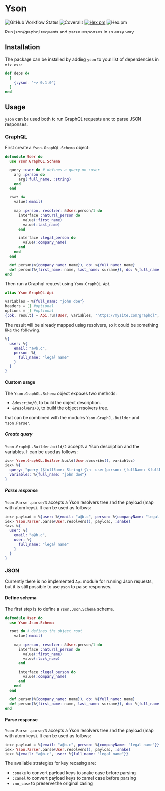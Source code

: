 # Yson

![GitHub Workflow Status](https://img.shields.io/github/workflow/status/danielefongo/yson/ci)
![Coveralls](https://img.shields.io/coveralls/github/danielefongo/yson)
[![Hex pm](http://img.shields.io/hexpm/v/yson.svg?style=flat)](https://hex.pm/packages/yson)
![Hex.pm](https://img.shields.io/hexpm/l/yson)

Run json/graphql requests and parse responses in an easy way.

## Installation

The package can be installed by adding `yson` to your list of dependencies in `mix.exs`:

```elixir
def deps do
  [
    {:yson, "~> 0.1.0"}
  ]
end
```

## Usage

`yson` can be used both to run GraphQL requests and to parse JSON responses.

### GraphQL

First create a `Yson.GraphQL.Schema` object:

```elixir
defmodule User do
  use Yson.GraphQL.Schema

  query :user do # defines a query on :user
    arg :person do
      arg(:full_name, :string)
    end
  end

  root do
    value(:email)

    map :person, resolver: &User.person/1 do
      interface :natural_person do
        value(:first_name)
        value(:last_name)
      end

      interface :legal_person do
        value(:company_name)
      end
    end
  end

  def person(%{company_name: name}), do: %{full_name: name}
  def person(%{first_name: name, last_name: surname}), do: %{full_name: "#{name} #{surname}"}
end
```

Then run a Graphql request using `Yson.GraphQL.Api`:

```elixir
alias Yson.GraphQL.Api

variables = %{full_name: "john doe"}
headers = [] #optional
options = [] #optional
{:ok, result} = Api.run(User, variables, "https://mysite.com/graphql", headers, options)
```

The result will be already mapped using resolvers, so it could be something like the following:

```elixir
%{
  user: %{
    email: "a@b.c",
    person: %{
      full_name: "legal name"
    }
  }
}
```

#### Custom usage

The `Yson.GraphQL.Schema` object exposes two methods:

- `&describe/0`, to build the object description.
- `&resolvers/0`, to build the object resolvers tree.

that can be combined with the modules `Yson.GraphQL.Builder` and `Yson.Parser`.

##### Create query

`Yson.GraphQL.Builder.build/2` accepts a Yson description and the variables. It can be used as follows:

```elixir
iex> Yson.GraphQL.Builder.build(User.describe(), variables)
iex> %{
  query: "query ($fullName: String) {\n  user(person: {fullName: $fullName}) {\n    email\n    person {\n      ... on LegalPerson {\n        companyName\n      }\n      ... on NaturalPerson {\n        firstName\n        lastName\n      }\n    }\n  }\n}",
  variables: %{full_name: "john doe"}
}
```

##### Parse response

`Yson.Parser.parse/3` accepts a Yson resolvers tree and the payload (map with atom keys). It can be used as follows:

```elixir
iex> payload = %{user: %{email: "a@b.c", person: %{companyName: "legal name"}}}
iex> Yson.Parser.parse(User.resolvers(), payload, :snake)
iex> %{
  user: %{
    email: "a@b.c",
    user: %{
      full_name: "legal name"
    }
  }
}
```

### JSON

Currently there is no implemented `Api` module for running Json requests, but it is still possible to use `yson` to parse responses.

#### Define schema

The first step is to define a `Yson.Json.Schema` schema.

```elixir
defmodule User do
  use Yson.Json.Schema

  root do # defines the object root
    value(:email)

    map :person, resolver: &User.person/1 do
      interface :natural_person do
        value(:first_name)
        value(:last_name)
      end

      interface :legal_person do
        value(:company_name)
      end
    end
  end

  def person(%{company_name: name}), do: %{full_name: name}
  def person(%{first_name: name, last_name: surname}), do: %{full_name: "#{name} #{surname}"}
end
```

#### Parse response

`Yson.Parser.parse/3` accepts a Yson resolvers tree and the payload (map with atom keys). It can be used as follows:

```elixir
iex> payload = %{email: "a@b.c", person: %{companyName: "legal name"}}
iex> Yson.Parser.parse(User.resolvers(), payload, :snake)
iex> %{email: "a@b.c", user: %{full_name: "legal name"}}
```

The available strategies for key recasing are:

- `:snake` to convert payload keys to snake case before parsing
- `:camel` to convert payload keys to camel case before parsing
- `:no_case` to preserve the original casing
